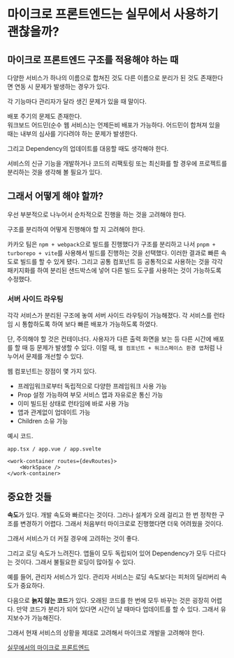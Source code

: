 # 마이크로 프론트엔드는 실무에서 사용하기 괜찮을까?

## 마이크로 프론트엔드 구조를 적용해야 하는 때
다양한 서비스가 하나의 이름으로 합쳐진 것도 다른 이름으로 분리가 된 것도 존재한다면 연동 시 문제가 발생하는 경우가 있다.   

각 기능마다 관리자가 달라 생긴 문제가 있을 때 말이다.   

배포 주기의 문제도 존재한다.   
워크보드 어드민(순수 웹 서비스)는 언제든비 배포가 가능하다. 어드민이 합쳐져 있을 때는 내부의 심사를 기다려야 하는 문제가 발생한다.   

그리고 Dependency의 업데이트를 대응할 때도 생각해야 한다.   

서비스의 신규 기능을 개발하거나 코드의 리팩토링 또는 최신화를 할 경우에 프로젝트를 분리하는 것을 생각해 볼 필요가 있다.   

## 그래서 어떻게 해야 할까?
우선 부분적으로 나누어서 순차적으로 진행을 하는 것을 고려해야 한다.   

구조를 분리하여 어떻게 진행해야 할 지 고려해야 한다.   

카카오 팀은 ```npm + webpack```으로 빌드를 진행했다가 구조를 분리하고 나서 ```pnpm + turborepo + vite```를 사용해서 빌드를 진행하는 것을 선택했다. 이러한 결과로 빠른 속도로 빌드를 할 수 있게 됐다. 그리고 공통 컴포넌트 등 공통적으로 사용하는 것을 각각 패키지화를 하여 분리된 샌드박스에 넣어 다른 빌드 도구를 사용하는 것이 가능하도록 수정했다.   

### 서버 사이드 라우팅
각각 서비스가 분리된 구조에 놓여 서버 사이드 라우팅이 가능해졌다. 각 서비스를 런타임 시 통합하도록 하여 보다 빠른 배포가 가능하도록 하였다.   

단, 주의해야 할 것은 컨테이너다. 사용자가 다른 출력 화면을 보는 등 다른 시간에 배포를 할 때 등 문제가 발생할 수 있다. 이럴 때, ```웹 컴포넌트 + 워크스페이스 환경 앱```처럼 나누어서 문제를 개선할 수 있다.   

웹 컴포넌트는 장점이 몇 가지 있다.   
* 프레임워크로부터 독립적으로 다양한 프레임워크 사용 가능
* Prop 설정 가능하여 부모 서비스 앱과 자유로운 통신 가능
* 이미 빌드된 상태로 런타임에 바로 사용 가능
* 앱과 관계없이 업데이트 가능
* Children 소유 가능   

예시 코드.   
```
app.tsx / app.vue / app.svelte

<work-container routes={devRoutes}>
    <WorkSpace />
</work-container>
```

## 중요한 것들
<b>속도</b>가 있다. 개발 속도와 빠르다는 것이다. 그러나 설계가 오래 걸리고 한 번 정착한 구조를 변경하기 어렵다. 그래서 처음부터 마이크로로 진행했다면 더욱 어려웠을 것이다.   

그래서 서비스가 더 커질 경우에 고려하는 것이 좋다.   

그리고 로딩 속도가 느려진다. 앱들이 모두 독립되어 있어 Dependency가 모두 다르다는 것이다. 그래서 불필요한 로딩이 많아질 수 있다.   

예를 들어, 관리자 서비스가 있다. 관리자 서비스는 로딩 속도보다는 피처의 딜리버리 속도가 중요하다.   

다음으로 <b>늙지 않는 코드</b>가 있다. 오래된 코드를 한 번에 모두 바꾸는 것은 굉장히 어렵다. 만약 코드가 분리가 되어 있다면 시간이 날 때마다 업데이트를 할 수 있다. 그래서 유지보수가 가능해진다.   

그래서 현재 서비스의 상황을 제대로 고려해서 마이크로 개발을 고려해야 한다.   

[실무에서의 마이크로 프론트엔드](https://www.youtube.com/watch?v=DOS0YPwdnhk)